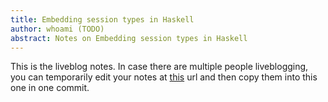 ```yaml
---
title: Embedding session types in Haskell
author: whoami (TODO)
abstract: Notes on Embedding session types in Haskell
---
```


This is the liveblog notes.  In case there are multiple
people liveblogging, you can temporarily edit your notes
at [this](embedding-session-ty/template.md) url and then copy them into this one in one
commit.
